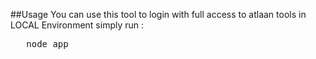  ##Usage
 You can use this tool to login with full access to atlaan tools in LOCAL Environment
 simply run :
 <pre>
   node app
   </pre>
